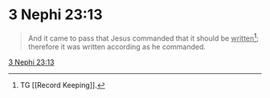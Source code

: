 # 3 Nephi 23:13

> And it came to pass that Jesus commanded that it should be <u>written</u>[^a]; therefore it was written according as he commanded.

[3 Nephi 23:13](https://www.churchofjesuschrist.org/study/scriptures/bofm/3-ne/23?lang=eng&id=p13#p13)


[^a]: TG [[Record Keeping]].
